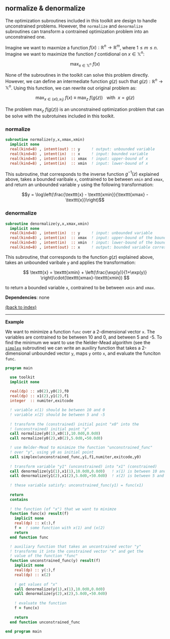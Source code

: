 ## normalize & denormalize

The optimization subroutines included in this toolkit are design to handle unconstrained problems. However, the $\texttt{normalize}$ and $\texttt{denormalize}$ subroutines can transform a contrained optimization problem into an unconstrained one.

Imagine we want to maxmize a function $f(x):\mathbb{R}^n \to \mathbb{R}^m$, where $1\leq m\leq n$. Imagine we want to maximize the function $f$ contidional on $x\in\mathbb{X}^n$:

$$\max_{x\in\mathbb{X}^n} \ f(x)$$

None of the subroutines in the toolkit can solve this problem directly. However, we can define an intermediate function $g(z)$ such that $g(z):\mathbb{R}^n\to\mathbb{X}^n$. Using this function, we can rewrite out original problem as:

$$\max_{x\in(x0,x_1)} \ f(x) \ \equiv \ \max_{z} \ f(g(z)) \ \ \ \text{with} \ \ x = g(z)$$

The problem $\max_{z} \ f(g(z))$ is an unconstrained optimization problem that can be solve with the subrotuines included in this toolkit.

### normalize

```fortran
subroutine normalize(y,x,xmax,xmin)
  implicit none
  real(kind=8) , intent(out) :: y     ! output: unbounded variable
  real(kind=8) , intent(in)  :: x     ! input: bounded variable
  real(kind=8) , intent(in)  :: xmax  ! input: upper-bound of x
  real(kind=8) , intent(in)  :: xmin  ! input: lower-bound of x
```

This subroutine, that corresponds to the inverse function $g^{-1}(z)$ explained above, takes a bounded varibale $\texttt{x}$, contrained to be between $\texttt{xmin}$ and $\texttt{xmax}$, and return an unbounded variable $\texttt{y}$ using the following transformation:

$$y = \log\left(\frac{\texttt{x} - \texttt{xmin}}{\texttt{xmax} - \texttt{x}}\right)$$

### denormalize

```fortran
subroutine denormalize(y,x,xmax,xmin)
  implicit none
  real(kind=8) , intent(in)  :: y     ! input: unbounded variable
  real(kind=8) , intent(in)  :: xmax  ! input: upper-bound of the bounded variable
  real(kind=8) , intent(in)  :: xmin  ! input: lower-bound of the bounded variable
  real(kind=8) , intent(out) :: x     ! output: bounded variable corresponding to y
```

This subroutine, that corresponds to the function $g(z)$ explained above, takes an unbounded varibale $\texttt{y}$ and applies the transformation:

$$ \texttt{x} = \texttt{xmin} + \left(\frac{\exp(y)}{1+\exp(y)} \right)\cdot(\texttt{xmax}-\texttt{xmin}) $$

to return a bounded variable $\texttt{x}$, contrained to be between $\texttt{xmin}$ and $\texttt{xmax}$.

**Dependencies**: none

[(back to index)](../index.md)

---

**Example**

We want to minimize a function $\texttt{func}$ over a 2-dimensional vector $\texttt{x}$. The variables are contrained to be between 10 and 0, and between 5 and -5. To find the minimum we want to use the Nelder-Mead algorithm (see the [```simplex```](simplex.md) subroutine) we can write an auxiliry function that takes a 2-dimensional unbounded vector $\texttt{y}$, maps $\texttt{y}$ onto $\texttt{x}$, and evaluate the funciton $\texttt{func}$.

```fortran
program main

  use toolkit
  implicit none
  
  real(dp) :: x0(2),y0(2),f0
  real(dp) :: x1(2),y1(2),f1
  integer  :: numiter,exitcode

  ! variable x(1) should be between 10 and 0
  ! variable x(2) should be between 5 and -5
  
  ! transform the (constrained) initial point "x0" into the 
  ! (unconstrained) initial point "y"
  call normalize(y0(1),x0(1),10.0d0,0.0d0)
  call normalize(y0(2),x0(2),5.0d0,-50.0d0)

  ! use Nelder-Mead to minimize the function "unconstrained_func" 
  ! over "y", using y0 as initial point
  call simplex(unconstrained_func,y1,f1,numiter,exitcode,y0)
    
  ! transform variable "y1" (unconstrained) into "x1" (constrained)
  call denormalize(y1(1),x1(1),10.0d0,0.0d0)   ! x(1) is between 10 and 0
  call denormalize(y1(2),x1(2),5.0d0,-50.0d0)  ! x(2) is between 5 and -5
  
  ! these variable satisfy: unconstrained_func(y1) = func(x1)
  
  return
  contains
  
  ! the function (of "x") that we want to minimze
  function func(x) result(f)
    implicit none
    real(dp) :: x(:),f
    f =  ! some function with x(1) and (x(2)
    return
  end function func

  ! auxiliary function that takes an uncontrained vector "y"
  ! transforms it into the constrained vector "x" and get the 
  ! value of the function "func"
  function unconstrained_func(y) result(f)
    implicit none
    real(dp) :: y(:),f
    real(dp) :: x(2)
    
    ! get values of "x"
    call denormalize(y(1),x(1),10.0d0,0.0d0)
    call denormalize(y(2),x(2),5.0d0,-50.0d0)
    
    ! evaluate the function
    f = func(x)
    
    return
  end function unconstrained_func
  
end program main
```
